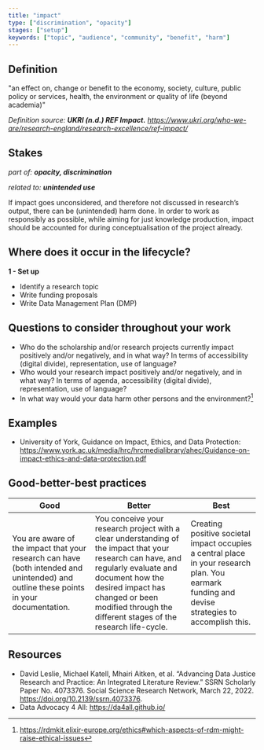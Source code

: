 ```yaml
---
title: "impact"
type: ["discrimination", "opacity"]
stages: ["setup"]
keywords: ["topic", "audience", "community", "benefit", "harm"]
---
```


## Definition
"an effect on, change or benefit to the economy, society, culture, public policy or services, health, the environment or quality of life (beyond academia)"

_Definition source: **UKRI (n.d.) REF Impact.** https://www.ukri.org/who-we-are/research-england/research-excellence/ref-impact/_

## Stakes
_part of: **opacity, discrimination**_

_related to: **unintended use**_

If impact goes unconsidered, and therefore not discussed in research’s output, there can be (unintended) harm done. In order to work as responsibly as possible, while aiming for just knowledge production, impact should be accounted for during conceptualisation of the project already. 

## Where does it occur in the lifecycle?

**1 - Set up**<br>

- Identify a research topic
- Write funding proposals
- Write Data Management Plan (DMP)


## Questions to consider throughout your work
- Who do the scholarship and/or research projects currently impact positively and/or negatively, and in what way? In terms of accessibility (digital divide), representation, use of language?
- Who would your research impact positively and/or negatively, and in what way? In terms of agenda, accessibility (digital divide), representation, use of language?
- In what way would your data harm other persons and the environment?[^1]


## Examples
- University of York, Guidance on Impact, Ethics, and Data Protection: https://www.york.ac.uk/media/hrc/hrcmedialibrary/ahec/Guidance-on-impact-ethics-and-data-protection.pdf 

## Good-better-best practices

| Good | Better | Best|
|---|---|---|
| You are aware of the impact that your research can have (both intended and unintended) and outline these points in your documentation.|You conceive your research project with a clear understanding of the impact that your research can have, and regularly evaluate and document how the desired impact has changed or been modified through the different stages of the research life-cycle. | Creating positive societal  impact occupies a central place in your research plan. You earmark funding and devise strategies to accomplish this. |

## Resources
- David Leslie, Michael Katell, Mhairi Aitken, et al. “Advancing Data Justice Research and Practice: An Integrated Literature Review.” SSRN Scholarly Paper No. 4073376. Social Science Research Network, March 22, 2022. https://doi.org/10.2139/ssrn.4073376.
- Data Advocacy 4 All: https://da4all.github.io/

[^1]: https://rdmkit.elixir-europe.org/ethics#which-aspects-of-rdm-might-raise-ethical-issues 